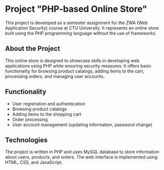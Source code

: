 # Project "PHP-based Online Store"

This project is developed as a semester assignment for the ZWA (Web Application Security) course at CTU University. It represents an online store built using the PHP programming language without the use of frameworks.

## About the Project

This online store is designed to showcase skills in developing web applications using PHP while ensuring security measures. It offers basic functionality for browsing product catalogs, adding items to the cart, processing orders, and managing user accounts.

## Functionality

- User registration and authentication
- Browsing product catalogs
- Adding items to the shopping cart
- Order processing
- User account management (updating information, password change)

## Technologies

The project is written in PHP and uses MySQL database to store information about users, products, and orders. The web interface is implemented using HTML, CSS, and JavaScript.
